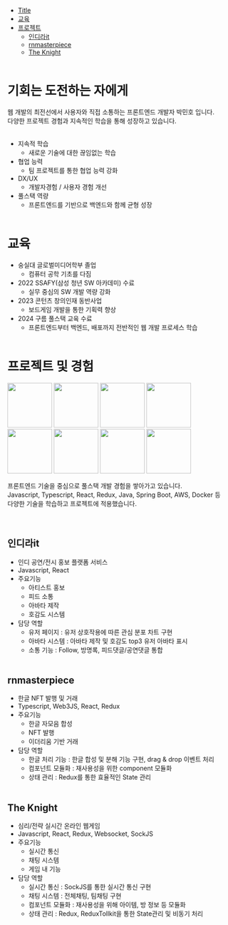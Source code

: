 - [Title](#기회는-도전하는-자에게)
- [교육](#교육)
- [프로젝트](#프로젝트-및-경험)
	- [인디라it](#인디라it)
	- [rnmasterpiece](#rnmasterpiece)
	- [The Knight](#the-knight)
<br/><br/>

# 기회는 도전하는 자에게

웹 개발의 최전선에서 사용자와 직접 소통하는 프론트엔드 개발자 박민호 입니다.<br/>
다양한 프로젝트 경험과 지속적인 학습을 통해 성장하고 있습니다.<br/>
<br/>

- 지속적 학습
	- 새로운 기술에 대한 끊임없는 학습
- 협업 능력
	- 팀 프로젝트를 통한 협업 능력 강화
- DX/UX
	- 개발자경험 / 사용자 경험 개선
- 풀스택 역량
	- 프론트엔드를 기반으로 백엔드와 함께 균형 성장
<br/><br/>

# 교육

- 숭실대 글로벌미디어학부 졸업
	- 컴퓨터 공학 기초를 다짐
- 2022 SSAFY(삼성 청년 SW 아카데미) 수료
	- 실무 중심의 SW 개발 역량 강화
- 2023 콘턴츠 창의인재 동반사업
	- 보드게임 개발을 통한 기획력 향상
- 2024 구름 풀스택 교육 수료
	- 프론트엔드부터 백엔드, 배포까지 전반적인 웹 개발 프로세스 학습
<br/><br/>

# 프로젝트 및 경험

<div>
	<!-- ![js]() -->
	<img objectFit="contain" width="100px" src="https://upload.wikimedia.org/wikipedia/commons/9/99/Unofficial_JavaScript_logo_2.svg"/>
	<!-- ![ts]() -->
	<img objectFit="contain" width="100px" src="https://upload.wikimedia.org/wikipedia/commons/f/f5/Typescript.svg"/>
	<!-- ![React]() -->
	<img objectFit="contain" width="100px" src="https://upload.wikimedia.org/wikipedia/commons/a/a7/React-icon.svg"/>
	<!-- ![Redux]() -->
	<img objectFit="contain" width="100px" src="https://upload.wikimedia.org/wikipedia/commons/9/9e/Cib-redux_%28CoreUI_Icons_v1.0.0%29.svg"/>
</div>
<div>
	<!-- ![Java]() -->
	<img objectFit="contain" width="100px" src="https://img.icons8.com/?size=100&id=13679&format=png&color=000000"/>
	<!-- ![Spring Boot]() -->
	<img objectFit="contain" width="100px" src="https://img.icons8.com/?size=100&id=A3Ulk2RcONKs&format=png&color=000000"/>
	<!-- ![AWS]() -->
	<img objectFit="contain" width="100px" src="https://upload.wikimedia.org/wikipedia/commons/9/93/Amazon_Web_Services_Logo.svg"/>
	<!-- ![Docker]() -->
	<img objectFit="contain" width="100px" src="https://upload.wikimedia.org/wikipedia/commons/a/a7/Docker-svgrepo-com.svg"/>
</div>

프론트엔드 기술을 중심으로 풀스택 개발 경험을 쌓아가고 있습니다.<br/>
Javascript, Typescript, React, Redux, Java, Spring Boot, AWS, Docker 등<br/>
다양한 기술을 학습하고 프로젝트에 적용했습니다.<br/>
<br/><br/>

## 인디라it

- 인디 공연/전시 홍보 플랫폼 서비스
- Javascript, React
- 주요기능
	- 아티스트 홍보
	- 피드 소통
	- 아바타 제작
	- 호감도 시스템
- 담당 역할
	- 유저 페이지 : 유저 상호작용에 따른 관심 분포 차트 구현
	- 아바타 시스템 : 아바타 제작 및 호감도 top3 유저 아바타 표시
	- 소통 기능 : Follow, 방명록, 피드댓글/공연댓글 통합
<br/><br/>

## rnmasterpiece

- 한글 NFT 발행 및 거래
- Typescript, Web3JS, React, Redux
- 주요기능
	- 한글 자모음 합성
	- NFT 발행
	- 이더리움 기반 거래
- 담당 역할
	- 한글 처리 기능 : 한글 합성 및 분해 기능 구현, drag & drop 이벤트 처리
	- 컴포넌트 모듈화 : 재사용성을 위한 component 모듈화
	- 상태 관리 : Redux를 통한 효율적인 State 관리
<br/><br/>

## The Knight

- 심리/전략 실시간 온라인 웹게임
- Javascript, React, Redux, Websocket, SockJS
- 주요기능
	- 실시간 통신
	- 채팅 시스템
	- 게임 내 기능
- 담당 역할
	- 실시간 통신 : SockJS를 통한 실시간 통신 구현
	- 채팅 시스템 : 전체채팅, 팀채팅 구현
	- 컴포넌트 모듈화 : 재사용성을 위해 아이템, 방 정보 등 모듈화
	- 상태 관리 : Redux, ReduxTollkit을 통한 State관리 및 비동기 처리
<br/><br/>